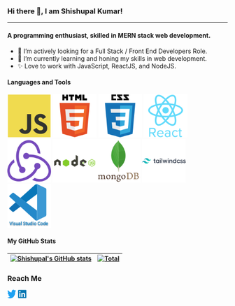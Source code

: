 ### Hi there 👋, I am Shishupal Kumar!
---
#### A programming enthusiast, skilled in MERN stack web development.

- 🔭 I’m actively looking for a Full Stack / Front End Developers Role.
- 🌱 I’m currently learning and honing my skills in web development.
- ✨ Love to work with JavaScript, ReactJS, and NodeJS. 

#### Languages and Tools

 <img src="https://github.com/devicons/devicon/blob/master/icons/javascript/javascript-original.svg" alt="JavaScript Logo" width="100" height="100" />               <img src="https://github.com/devicons/devicon/blob/master/icons/html5/html5-original-wordmark.svg" alt="HTML Logo" width="100" height="100" />                     <img src="https://github.com/devicons/devicon/blob/master/icons/css3/css3-original-wordmark.svg" alt="CSS Logo" width="100" height="100"/> <img src="https://github.com/devicons/devicon/blob/master/icons/react/react-original-wordmark.svg" alt="React Logo" width="100" height="100" />
  <img src="https://github.com/devicons/devicon/blob/master/icons/redux/redux-original.svg" alt="Redux Logo" width="100" height="100" />
  <img src="https://github.com/devicons/devicon/blob/master/icons/nodejs/nodejs-original-wordmark.svg" alt="Node Logo" width="100" height="100" /><img src="https://github.com/devicons/devicon/blob/master/icons/mongodb/mongodb-original-wordmark.svg" alt="MongoDB Logo" width="100" height="100" />
  <img src="https://github.com/devicons/devicon/blob/master/icons/tailwindcss/tailwindcss-original-wordmark.svg" alt="Tailwind logo" width="100" height="100" />
  <img src="https://github.com/devicons/devicon/blob/master/icons/vscode/vscode-original-wordmark.svg" alt="VSCode Logo" width="100" height="100" />

#### My GitHub Stats

[![Shishupal's GitHub stats](https://github-readme-stats.vercel.app/api?username=shishupalamigo&iclude_all_commits=true&hide=stars&count_private=true&show_icons=true&theme=synthwave)](https://github.com/shishupalamigo/github-readme-stats)|[![Total](https://github-readme-streak-stats.herokuapp.com/?user=shishupalamigo&theme=synthwave)](https://github.com/shishupalamigo/github-readme-stats)
|---|---|
<!-- [![Top Langs](https://github-readme-stats.vercel.app/api/top-langs/?username=shishupalamigo&hide=CSS,ruby,shell,pug&layout=compact&theme=synthwave)](https://github.com/shishupalamigo/github-readme-stats) -->


### Reach Me 
<a href="https://twitter.com/shishupalamigo" target="_blank"><img src="https://github.com/devicons/devicon/blob/master/icons/twitter/twitter-original.svg" alt="Twitter Logo" width="20" /></a>           <a href="https://www.linkedin.com/in/shishupal-kumar-90734594/" target="_blank"><img src="https://github.com/devicons/devicon/blob/master/icons/linkedin/linkedin-original.svg" alt="LinkedIn Logo" width="20"/></a>
<!--
**shishupalamigo/shishupalamigo** is a ✨ _special_ ✨ repository because its `README.md` (this file) appears on your GitHub profile.

Here are some ideas to get you started:

- 
- 🌱 I’m currently learning ...
- 👯 I’m looking to collaborate on ...
- 🤔 I’m looking for help with ...
- 💬 Ask me about ...
- 📫 How to reach me: ...
- 😄 Pronouns: ...
- ⚡ Fun fact: ...
-->
